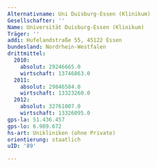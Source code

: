```yaml
---
Alternativname: Uni Duisburg-Essen (Klinikum)
Gesellschafter: ''
Name: Universität Duisburg-Essen (Klinikum)
Träger: ''
addi: Hufelandstraße 55, 45122 Essen
bundesland: Nordrhein-Westfalen
drittmittel:
  2010:
    absolut: 29246665.0
    wirtschaft: 13746863.0
  2011:
    absolut: 29846584.0
    wirtschaft: 13323260.0
  2012:
    absolut: 32761007.0
    wirtschaft: 13326095.0
gps-la: 51.436.457
gps-lo: 6.989.672
hs-art: Unikliniken (ohne Private)
orientierung: staatlich
uID: '89'

---
```


